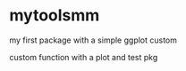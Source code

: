 # mytoolsmm
my first package with a simple ggplot custom 


custom function with a plot and test pkg
